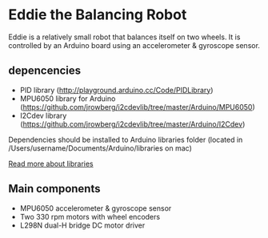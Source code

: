 # Eddie the Balancing Robot
Eddie is a relatively small robot that balances itself on two wheels. It is controlled by an Arduino board using an accelerometer & gyroscope sensor.

## depencencies

- PID library (http://playground.arduino.cc/Code/PIDLibrary)
- MPU6050 library for Arduino (https://github.com/jrowberg/i2cdevlib/tree/master/Arduino/MPU6050)
- I2Cdev library (https://github.com/jrowberg/i2cdevlib/tree/master/Arduino/I2Cdev)

Dependencies should be installed to Arduino libraries folder (located in /Users/username/Documents/Arduino/libraries on mac)

[Read more about libraries](https://www.arduino.cc/en/Guide/Libraries)

## Main components
- MPU6050 accelerometer & gyroscope sensor
- Two 330 rpm motors with wheel encoders
- L298N dual-H bridge DC motor driver
